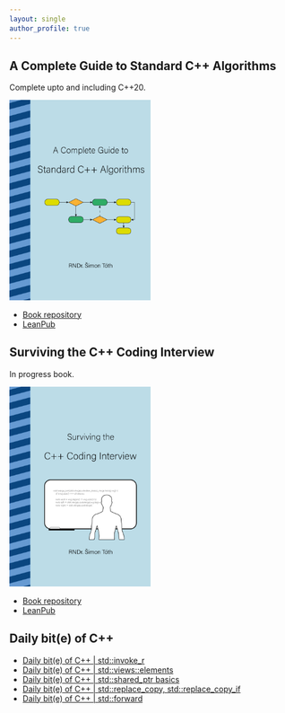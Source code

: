 ```yaml
---
layout: single
author_profile: true
---
```


## A Complete Guide to Standard C++ Algorithms

Complete upto and including C++20.

[<img src="assets/images/book_algorithms_cover.png" width="50%">](https://leanpub.com/cpp-algorithms-guide)

- [Book repository](https://github.com/HappyCerberus/book-cpp-algorithms)
- [LeanPub](https://leanpub.com/cpp-algorithms-guide)

## Surviving the C++ Coding Interview

In progress book.

[<img src="assets/images/book_coding_interview_cover.png" width="50%">](https://leanpub.com/cpp-coding-interview)

- [Book repository](https://leanpub.com/cpp-coding-interview)
- [LeanPub](https://leanpub.com/cpp-coding-interview)

## Daily bit(e) of C++

<ul>
<!-- SUBSTACK:START --><li><a href="https://medium.com/@simontoth/daily-bit-e-of-c-std-invoke-r-04dd9e053554?source=rss-1e1de1006a93------2">Daily bit&lpar;e&rpar; of C++ | std::invoke_r</a></li><li><a href="https://medium.com/@simontoth/daily-bit-e-of-c-std-views-elements-50d3c9b2be0e?source=rss-1e1de1006a93------2">Daily bit&lpar;e&rpar; of C++ | std::views::elements</a></li><li><a href="https://medium.com/@simontoth/daily-bit-e-of-c-std-shared-ptr-basics-bc62c22ce98f?source=rss-1e1de1006a93------2">Daily bit&lpar;e&rpar; of C++ | std::shared_ptr basics</a></li><li><a href="https://medium.com/@simontoth/daily-bit-e-of-c-std-replace-copy-std-replace-copy-if-3f7496492aaf?source=rss-1e1de1006a93------2">Daily bit&lpar;e&rpar; of C++ | std::replace_copy, std::replace_copy_if</a></li><li><a href="https://medium.com/@simontoth/daily-bit-e-of-c-std-forward-c86cceffc3bc?source=rss-1e1de1006a93------2">Daily bit&lpar;e&rpar; of C++ | std::forward</a></li><!-- SUBSTACK:END -->
</ul>